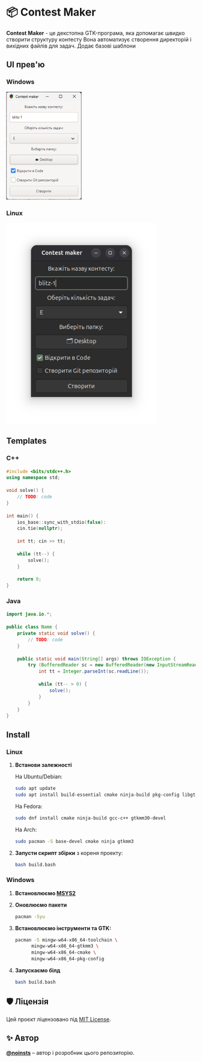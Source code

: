 ﻿# 📦 Contest Maker

**Contest Maker** - це декстопна GTK-програма, яка допомагає швидко створити структуру контесту
Вона автоматизує створення директорій і вихідних файлів для задач. Додає базові шаблони

## UI прев'ю

### Windows

<img src="assets/windows.png" width="200" alt="Тут повинна бути картинка">

### Linux

<img src="assets/linux.png" width="400" alt="Тут повинна бути картинка">

## Templates

### C++

```cpp
#include <bits/stdc++.h>
using namespace std;

void solve() {
    // TODO: code
}

int main() {
    ios_base::sync_with_stdio(false):
    cin.tie(nullptr);

    int tt; cin >> tt;

    while (tt--) {
        solve();
    }

    return 0;
}
```

### Java

```java
import java.io.*;

public class Name {
    private static void solve() {
        // TODO: code
    }

    public static void main(String[] args) throws IOException {
        try (BufferedReader sc = new BufferedReader(new InputStreamReader(System.in))) {
            int tt = Integer.parseInt(sc.readLine());

            while (tt-- > 0) {
                solve();
            }
        }
    }
}
```

## Install

### Linux

1. **Встанови залежності**
	
	На Ubuntu/Debian:

	```bash
	sudo apt update
	sudo apt install build-essential cmake ninja-build pkg-config libgtkmm-3.0-dev
	```

	На Fedora:

	```bash
	sudo dnf install cmake ninja-build gcc-c++ gtkmm30-devel
	```

	На Arch:

	```bash
	sudo pacman -S base-devel cmake ninja gtkmm3
	```

2. **Запусти скрипт збірки** з кореня проекту:

	```bash
	bash build.bash
	```

### Windows

1. **Встановлюємо [MSYS2](https://www.msys2.org/)**
2. **Оновлюємо пакети**

	```bash
	pacman -Syu
	```

3. **Встановлюємо інструменти та GTK:**

	```bash
	pacman -S mingw-w64-x86_64-toolchain \
          mingw-w64-x86_64-gtkmm3 \
          mingw-w64-x86_64-cmake \
          mingw-w64-x86_64-pkg-config
	```

4. **Запускаємо білд**

	```bash
	bash build.bash
	```


## 🛡 Ліцензія  
Цей проєкт ліцензовано під [MIT License](./LICENSE).

## ✨ Автор
**[@noinsts](https://github.com/noinsts)** – автор і розробник цього репозиторію.
